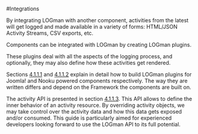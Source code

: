 #Integrations

By integrating LOGman with another component, activities from the latest will get logged and made available in a variety of forms: HTML/JSON Activity Streams, CSV exports, etc.

Components can be integrated with LOGman by creating LOGman plugins.

These plugins deal with all the aspects of the logging process, and optionally, they may also define how these activities get rendered.

Sections [4.1.1.1](joomla.md) and [4.1.1.2](nooku.md) explain in detail how to build LOGman plugins for Joomla! and Nooku powered components respectively. The way they are written differs and depend on the Framework the components are built on.

The activity API is presented in section [4.1.1.3](activities.md). This API allows to define the inner behavior of an activity resource. By overriding activity objects, we may take control over the activity data and how this data gets exposed and/or consumed. This guide is particularly aimed for experienced developers looking forward to use the LOGman API to its full potential.